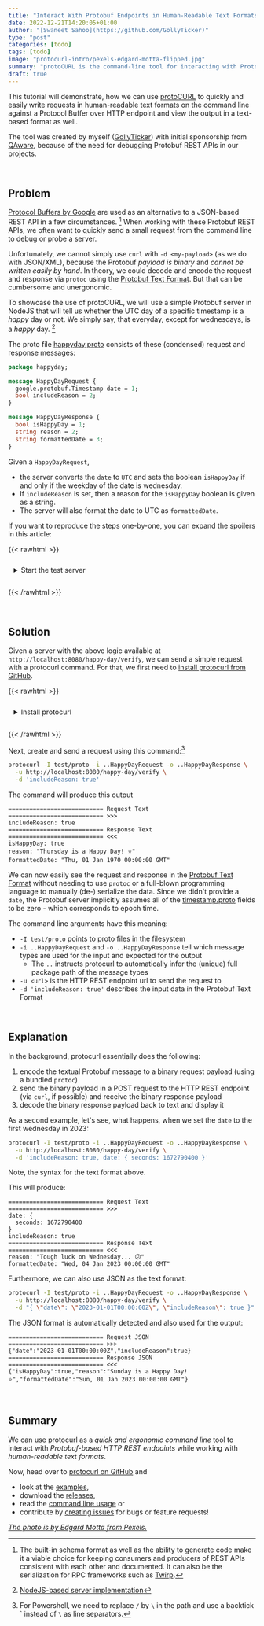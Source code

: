```yaml
---
title: "Interact With Protobuf Endpoints in Human-Readable Text Formats Using protoCURL"
date: 2022-12-21T14:20:05+01:00
author: "[Swaneet Sahoo](https://github.com/GollyTicker)"
type: "post"
categories: [todo]
tags: [todo]
image: "protocurl-intro/pexels-edgard-motta-flipped.jpg"
summary: "protoCURL is the command-line tool for interacting with Protobuf over HTTP REST endpoints using human-readable text formats"
draft: true
---
```


This tutorial will demonstrate, how we can use [protoCURL](https://github.com/qaware/protocurl) to quickly and easily write requests in human-readable text formats on the command line against a Protocol Buffer over HTTP endpoint and view the output in a text-based format as well.

The tool was created by myself ([GollyTicker](https://github.com/GollyTicker)) with initial sponsorship from [QAware](https://qaware.de), because of the need for debugging Protobuf REST APIs in our projects.

&nbsp; <!-- add artificial spacing -->
## Problem

[Protocol Buffers by Google](https://developers.google.com/protocol-buffers/) are used as an alternative to a JSON-based REST API in a few circumstances. [^protobuf-uses]
When working with these Protobuf REST APIs, we often want to quickly send a small request from the command line to debug or probe a server.

Unfortunately, we cannot simply use `curl` with `-d <my-payload>` (as we do with JSON/XML), because the Protobuf *payload is binary* and *cannot be written easily by hand*. In theory, we could decode and encode the request and response via `protoc` using the [Protobuf Text Format](https://developers.google.com/protocol-buffers/docs/text-format-spec). But that can be cumbersome and unergonomic.

To showcase the use of protoCURL, we will use a simple Protobuf server in NodeJS that will tell us whether the UTC day of a specific timestamp is a *happy* day or not. We simply say, that everyday, except for wednesdays, is a *happy* day. [^test-server-code]

The proto file [happyday.proto](https://github.com/qaware/protocurl/blob/main/test/proto/happyday.proto) consists of these (condensed) request and response messages:

```protobuf
package happyday;

message HappyDayRequest {
  google.protobuf.Timestamp date = 1;
  bool includeReason = 2;
}

message HappyDayResponse {
  bool isHappyDay = 1;
  string reason = 2;
  string formattedDate = 3;
}
```

Given a `HappyDayRequest`,
* the server converts the `date` to `UTC` and sets the boolean `isHappyDay` if and only if the weekday of the date is wednesday.
* If `includeReason` is set, then a reason for the `isHappyDay` boolean is given as a string.
* The server will also format the date to UTC as `formattedDate`.

If you want to reproduce the steps one-by-one, you can expand the spoilers in this article:

{{< rawhtml >}}
  <details
    style="border:dashed var(--theme) 0.2em;
    border-radius: 1em;
    padding:0.8em;
    margin-bottom:1.2em"
    >
    <summary>Start the test server</summary>
    In your macOS / Linux or Windows MinGW terminal, run:
    <code style="white-space:pre">

  # Clone the repository and enter the directory
  git clone protocurl
  cd protocurl

  # Ensure these are installed and available to you: bash, jq, zip, unzip and curl
  # e.g. sudo apt install bash jq zip unzip curl

  # Download the latest protoc binaries for the tests
  ./release/10-get-protoc-binaries.sh

  # Start server
  (source test/suite/setup.sh && startServer)
  </code>
</details>
{{< /rawhtml >}}

&nbsp; <!-- add artificial spacing -->
## Solution

Given a server with the above logic available at `http://localhost:8080/happy-day/verify`, we can send a simple request with a protocurl command. For that, we first need to [install protocurl from GitHub](https://github.com/qaware/protocurl#install).

{{< rawhtml >}}
<details
  style="border:dashed var(--theme) 0.2em;
  border-radius: 1em;
  padding:0.8em;
  margin-bottom:1.2em"
  >
    <summary>Install protocurl</summary>
    <p>
        Simply follow the <a href="https://github.com/qaware/protocurl#install">command line installation instructions</a>.
    </p>
    <p>
  When using windows, run <code>protocurl.exe</code> in Powershell or cmd instead of MinGW.
    </p>
    <p>
    If you use docker, then use the command
    <br/>
    <code style="white-space:pre">docker run -v /path/to/proto:/proto qaware/protocurl [...ARGS]</code>
    <br/>
    instead of
  <br/>
    <code style="white-space:pre">protocurl -I /path/to/proto [...ARGS]</code>
    </p>
</details>
{{< /rawhtml >}}

Next, create and send a request using this command:[^powershell-syntax]
```bash
protocurl -I test/proto -i ..HappyDayRequest -o ..HappyDayResponse \
  -u http://localhost:8080/happy-day/verify \
  -d 'includeReason: true'
```

The command will produce this output
```console
=========================== Request Text     =========================== >>>
includeReason: true
=========================== Response Text    =========================== <<<
isHappyDay: true
reason: "Thursday is a Happy Day! ⭐"
formattedDate: "Thu, 01 Jan 1970 00:00:00 GMT"
```

We can now easily see the request and response in the [Protobuf Text Format](https://github.com/qaware/protocurl#protobuf-text-format) without needing to use `protoc` or a full-blown programming language to manually (de-) serialize the data. Since we didn't provide a `date`, the Protobuf server implicitly assumes all of the [timestamp.proto](https://github.com/protocolbuffers/protobuf/blob/main/src/google/protobuf/timestamp.proto) fields to be zero - which corresponds to epoch time.

The command line arguments have this meaning:
* `-I test/proto` points to proto files in the filesystem
* `-i ..HappyDayRequest` and `-o ..HappyDayResponse` tell which message types are used for the input and expected for the output
    * The `..` instructs protocurl to automatically infer the (unique) full package path of the message types
* `-u <url>` is the HTTP REST endpoint url to send the request to
* `-d 'includeReason: true'` describes the input data in the Protobuf Text Format

&nbsp; <!-- add artificial spacing -->
## Explanation

In the background, protocurl essentially does the following:
1. encode the textual Protobuf message to a binary request payload (using a bundled `protoc`)
2. send the binary payload in a POST request to the HTTP REST endpoint (via `curl`, if possible) and receive the binary response payload
3. decode the binary response payload back to text and display it

As a second example, let's see, what happens, when we set the `date` to the first wednesday in 2023:
```bash
protocurl -I test/proto -i ..HappyDayRequest -o ..HappyDayResponse \
  -u http://localhost:8080/happy-day/verify \
  -d 'includeReason: true, date: { seconds: 1672790400 }'
```
Note, the syntax for the text format above.

This will produce:
```console
=========================== Request Text     =========================== >>>
date: {
  seconds: 1672790400
}
includeReason: true
=========================== Response Text    =========================== <<<
reason: "Tough luck on Wednesday... 😕"
formattedDate: "Wed, 04 Jan 2023 00:00:00 GMT"
```

Furthermore, we can also use JSON as the text format:
```bash
protocurl -I test/proto -i ..HappyDayRequest -o ..HappyDayResponse \
  -u http://localhost:8080/happy-day/verify \
  -d "{ \"date\": \"2023-01-01T00:00:00Z\", \"includeReason\": true }"
```

The JSON format is automatically detected and also used for the output:
```console
=========================== Request JSON     =========================== >>>
{"date":"2023-01-01T00:00:00Z","includeReason":true}
=========================== Response JSON    =========================== <<<
{"isHappyDay":true,"reason":"Sunday is a Happy Day! ⭐","formattedDate":"Sun, 01 Jan 2023 00:00:00 GMT"}
```

&nbsp; <!-- add artificial spacing -->
## Summary

We can use protocurl as a *quick and ergonomic command line* tool to interact with *Protobuf-based HTTP REST endpoints* while working with *human-readable text formats*.

Now, head over to [protocurl on GitHub](https://github.com/qaware/protocurl) and
* look at the [examples](https://github.com/qaware/protocurl/blob/main/EXAMPLES.md),
* download the [releases](https://github.com/qaware/protocurl/releases),
* read the [command line usage](https://github.com/qaware/protocurl/blob/main/doc/generated.usage.txt) or
* contribute by [creating issues](https://github.com/qaware/protocurl/issues) for bugs or feature requests!

*[The photo is by Edgard Motta from Pexels.](https://www.pexels.com/photo/arrows-on-a-footpath-12081699/)*

[^protobuf-uses]: The built-in schema format as well as the ability to generate code make it a viable choice for keeping consumers and producers of REST APIs consistent with each other and documented. It can also be the serialization for RPC frameworks such as [Twirp](https://github.com/twitchtv/twirp).

[^test-server-code]: [NodeJS-based server implementation](https://github.com/qaware/protocurl/blob/main/test/servers/server.ts)

[^powershell-syntax]: For Powershell, we need to replace `/` by `\` in the path and use a backtick \` instead of `\` as line separators.
